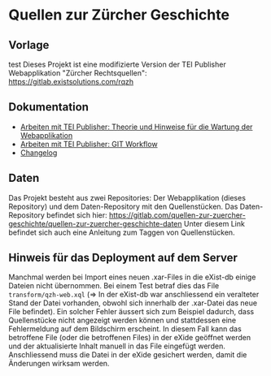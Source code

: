 # Quellen zur Zürcher Geschichte

## Vorlage
test
Dieses Projekt ist eine modifizierte Version der TEI Publisher Webapplikation "Zürcher Rechtsquellen": https://gitlab.existsolutions.com/rqzh

## Dokumentation

- [Arbeiten mit TEI Publisher: Theorie und Hinweise für die Wartung der Webapplikation](/documentation/Arbeiten_mit_TEI_Publisher_Theorie/index.md)
- [Arbeiten mit TEI Publisher: GIT Workflow](/documentation/Arbeiten_mit_TEI_Publisher_GIT_Workflow/index.md)
- [Changelog](/documentation/Changelog/index.md)

  
## Daten

Das Projekt besteht aus zwei Repositories: Der Webapplikation (dieses Repository) und dem Daten-Repository mit den Quellenstücken. Das Daten-Repository befindet sich hier: https://gitlab.com/quellen-zur-zuercher-geschichte/quellen-zur-zuercher-geschichte-daten
Unter diesem Link befindet sich auch eine Anleitung zum Taggen von Quellenstücken.

## Hinweis für das Deployment auf dem Server

Manchmal werden bei Import eines neuen .xar-Files in die eXist-db einige Dateien nicht übernommen. Bei einem Test betraf dies das File `transform/qzh-web.xql` (=> In der eXist-db war anschliessend ein veralteter Stand der Datei vorhanden, obwohl sich innerhalb der .xar-Datei das neue File befindet). Ein solcher Fehler äussert sich zum Beispiel dadurch, dass Quellenstücke nicht angezeigt werden können und stattdessen eine Fehlermeldung auf dem Bildschirm erscheint. In diesem Fall kann das betroffene File (oder die betroffenen Files) in der eXide geöffnet werden und der aktualisierte Inhalt manuell in das File eingefügt werden. Anschliessend muss die Datei in der eXide gesichert werden, damit die Änderungen wirksam werden.